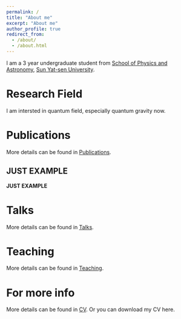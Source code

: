 ```yaml
---
permalink: /
title: "About me"
excerpt: "About me"
author_profile: true
redirect_from: 
  - /about/
  - /about.html
---
```


I am a 3 year undergraduate student from [School of Physics and Astronomy](https://spa.sysu.edu.cn/), [Sun Yat-sen University](https://www.sysu.edu.cn/).

Research Field
======
I am intersted in quantum field, especially quantum gravity now.

Publications
======
More details can be found in [Publications](https://liuyisi238.github.io//publications/).

JUST EXAMPLE
------

**JUST EXAMPLE**

Talks
======
More details can be found in [Talks](https://liuyisi238.github.io//talks/).

Teaching
======
More details can be found in [Teaching](https://liuyisi238.github.io//teaching/).


For more info
=====
More details can be found in [CV](https://liuyisi238.github.io//cv/).
Or you can download my CV here.
